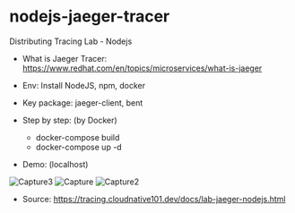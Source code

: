# nodejs-jaeger-tracer
Distributing Tracing Lab - Nodejs

- What is Jaeger Tracer: https://www.redhat.com/en/topics/microservices/what-is-jaeger 

- Env: Install NodeJS, npm, docker

- Key package: jaeger-client, bent

- Step by step: (by Docker)
  + docker-compose build
  + docker-compose up -d

- Demo: (localhost)

![Capture3](https://user-images.githubusercontent.com/62415557/164618326-227614fb-5e18-46a7-8838-6cfc8565f3de.png)
![Capture](https://user-images.githubusercontent.com/62415557/164618331-63ba75e7-835d-4413-97b3-052101e59478.png)
![Capture2](https://user-images.githubusercontent.com/62415557/164618338-54e6161d-5af5-480a-ac55-5b2c7698c1e6.png)

- Source: https://tracing.cloudnative101.dev/docs/lab-jaeger-nodejs.html
